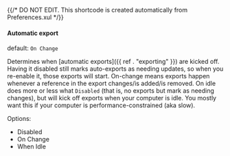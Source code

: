 {{/* DO NOT EDIT. This shortcode is created automatically from Preferences.xul */}}
#### Automatic export

default: `On Change`

Determines when [automatic exports]({{ ref . "exporting" }}) are kicked off. Having it disabled still marks
auto-exports as needing updates, so when you re-enable it, those exports will start. On-change means exports
happen whenever a reference in the export changes/is added/is removed. On idle does more or less what
`Disabled` (that is, no exports but mark as needing changes), but will kick off exports when your computer is
idle. You mostly want this if your computer is performance-constrained (aka slow).

Options:

* Disabled
* On Change
* When Idle


